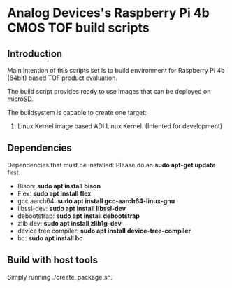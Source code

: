 # Analog Devices's Raspberry Pi 4b CMOS TOF build scripts

## Introduction
Main intention of this scripts set is to build environment for Raspberry Pi 4b (64bit) based TOF product evaluation.

The build script provides ready to use images that can be deployed on microSD.

The buildsystem is capable to create one target:

  1. Linux Kernel image based ADI Linux Kernel. (Intented for development)

     [ADI Linux Kernel Branch]: https://github.com/analogdevicesinc/linux/tree/rpi-5.10.y

## Dependencies

Dependencies that must be installed: Please do an **sudo apt-get update** first.

* Bison: **sudo apt install bison**
* Flex: **sudo apt install flex**
* gcc aarch64: **sudo apt install gcc-aarch64-linux-gnu**
* libssl-dev: **sudo apt install libssl-dev**
* debootstrap: **sudo apt install debootstrap**
* zlib dev: **sudo apt install zlib1g-dev**
* device tree compiler: **sudo apt install device-tree-compiler**
* bc: **sudo apt install bc**

## Build with host tools
Simply running ./create_package.sh.